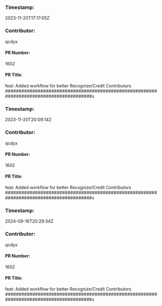 ### Timestamp:
2023-11-20T17:17:05Z
### Contributor:
qcdyx
#### PR Number:
1602
#### PR Title:
feat: Added workflow for better Recognize/Credit Contributors 
########################################################################################x
### Timestamp:
2023-11-20T20:09:14Z
### Contributor:
qcdyx
#### PR Number:
1602
#### PR Title:
feat: Added workflow for better Recognize/Credit Contributors 
########################################################################################x
### Timestamp:
2024-09-16T20:29:34Z
### Contributor:
qcdyx
#### PR Number:
1602
#### PR Title:
feat: Added workflow for better Recognize/Credit Contributors 
########################################################################################x
